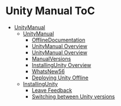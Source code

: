 Unity Manual ToC
================
 - [UnityManual]()
	 - [UnityManual]()
		 - [OfflineDocumentation](OfflineDocumentation.md)
		 - [UnityManual Overview](UnityManual.md)
		 - [UnityManual Overview](UnityManual_1.md)
		 - [ManualVersions](ManualVersions.md)
		 - [InstallingUnity Overview](InstallingUnity.md)
		 - [WhatsNew56](WhatsNew56.md)
		 - [Deploying Unity Offline](DeployingUnityOffline.md)
	 - [InstallingUnity]()
		 - [Leave Feedback](LeaveFeedback.md)
		 - [Switching between Unity versions](SwitchingDocumentationVersions.md)


